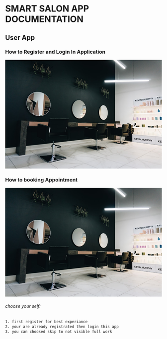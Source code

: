 # SMART SALON APP DOCUMENTATION
## User App
### How to Register and Login In Application
<img src = "src/images/test.jpg" width = "700">

### How to booking Appointment

<img src = "src/images/test.jpg" width = "700">

###### choose your self:
```
1. first register for best experiance
2. your are already registrated then login this app
3. you can choosed skip to not visible full work

```

